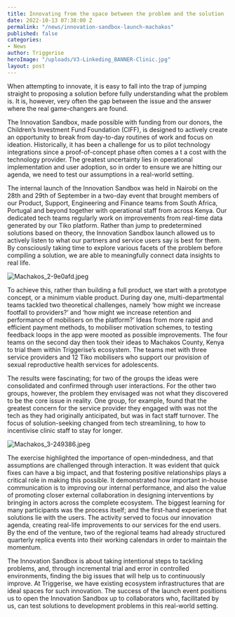 ```yaml
---
title: Innovating from the space between the problem and the solution
date: 2022-10-13 07:38:00 Z
permalink: "/news/innovation-sandbox-launch-machakos"
published: false
categories:
- News
author: Triggerise
heroImage: "/uploads/V3-Linkeding_BANNER-Clinic.jpg"
layout: post
---
```


When attempting to innovate, it is easy to fall into the trap of jumping straight to proposing a solution before fully understanding what the problem is. It is, however, very often the gap between the issue and the answer where the real game-changers are found.


The Innovation Sandbox, made possible with funding from our donors, the Children’s Investment Fund Foundation (CIFF), is designed to actively create an opportunity to break from day-to-day routines of work and focus on ideation. Historically, it has been a challenge for us to pilot technology integrations since a proof-of-concept phase often comes a t a cost with the technology provider. The greatest uncertainty lies in operational implementation and user adoption, so in order to ensure we are hitting our agenda, we need to test our assumptions in a real-world setting.


The internal launch of the Innovation Sandbox was held in Nairobi on the 28th and 29th of September in a two-day event that brought members of our Product, Support, Engineering and Finance teams from South Africa, Portugal and beyond together with operational staff from across Kenya. Our dedicated tech teams regularly work on improvements from real-time data generated by our Tiko platform. Rather than jump to predetermined solutions based on theory, the Innovation Sandbox launch allowed us to actively listen to what our partners and service users say is best for them. By consciously taking time to explore various facets of the problem before compiling a solution, we are able to meaningfully connect data insights to real life.

![Machakos_2-9e0afd.jpeg](/uploads/Machakos_2-9e0afd.jpeg)

To achieve this, rather than building a full product, we start with a prototype concept, or a minimum viable product. During day one, multi-departmental teams tackled two theoretical challenges, namely ‘how might we increase footfall to providers?’ and ‘how might we increase retention and performance of mobilisers on the platform?’ Ideas from more rapid and efficient payment methods, to mobiliser motivation schemes, to testing feedback loops in the app were mooted as possible improvements. The four teams on the second day then took their ideas to Machakos County, Kenya to trial them within Triggerise’s ecosystem. The teams met with three service providers and 12 Tiko mobilisers who support our provision of sexual reproductive health services for adolescents.


The results were fascinating; for two of the groups the ideas were consolidated and confirmed through user interactions. For the other two groups, however, the problem they envisaged was not what they discovered to be the core issue in reality. One group, for example, found that the greatest concern for the service provider they engaged with was not the tech as they had originally anticipated, but was in fact staff turnover. The focus of solution-seeking changed from tech streamlining, to how to incentivise clinic staff to stay for longer.

![Machakos_3-249386.jpeg](/uploads/Machakos_3-249386.jpeg)


The exercise highlighted the importance of open-mindedness, and that assumptions are challenged through interaction. It was evident that quick fixes can have a big impact, and that fostering positive relationships plays a critical role in making this possible. It demonstrated how important in-house communication is to improving our internal performance, and also the value of promoting closer external collaboration in designing interventions by bringing in actors across the complete ecosystem.
The biggest learning for many participants was the process itself; and the first-hand experience that solutions lie with the users. The activity served to focus our innovation agenda, creating real-life improvements to our services for the end users. By the end of the venture, two of the regional teams had already structured quarterly replica events into their working calendars in order to maintain the momentum.


The Innovation Sandbox is about taking intentional steps to tackling problems, and, through incremental trial and error in controlled environments, finding the big issues that will help us to continuously improve. At Triggerise, we have existing ecosystem infrastructures that are ideal spaces for such innovation. The success of the launch event positions us to open the Innovation Sandbox up to collaborators who, facilitated by us, can test solutions to development problems in this real-world setting.